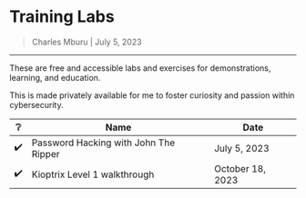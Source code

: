# Training Labs

> Charles Mburu | July 5, 2023

-------------------


These are free and accessible labs and exercises for demonstrations, learning, and education.

This is made privately available for me to foster curiosity and passion within cybersecurity.



| :grey_question: | Name  | Date |
|----|-------|------|
| :heavy_check_mark: | Password Hacking with John The Ripper | July 5, 2023 |
| :heavy_check_mark: | Kioptrix Level 1 walkthrough | October 18, 2023 |

